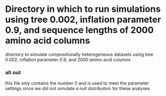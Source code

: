 # Directory in which to run simulations using tree 0.002, inflation parameter 0.9, and sequence lengths of 2000 amino acid columns

directory to simulate compositionally heterogeneous datasets using tree 0.002, inflation parameter 0.9, and 2000 amino acid columns

### all.out
this file only contains the number 0 and is used to meet the parameter settings since we did not simulate a null distribution for these analyses
